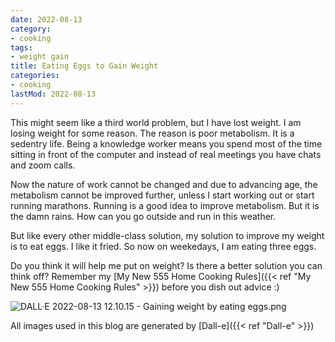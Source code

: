 ```yaml
---
date: 2022-08-13
category:
- cooking
tags:
- weight gain
title: Eating Eggs to Gain Weight
categories:
- cooking
lastMod: 2022-08-13
---
```

This might seem like a third world problem, but I  have lost weight. I am losing weight for some reason. The reason is poor metabolism. It is a sedentry life. Being a knowledge worker means you spend most of the time sitting in front of the computer and instead of real meetings you have chats and zoom calls.

Now the nature of work cannot be changed and due to advancing age, the metabolism cannot be improved further, unless I start working out or start running marathons. Running is a good idea to improve metabolism. But it is the damn rains. How can you go outside and run in this weather.

But like every other middle-class solution, my solution to improve my weight is to eat eggs. I like it fried. So now on weekedays, I am eating three eggs.

Do you think it will help me put on weight? Is there a better solution you can think off? Remember my [My New 555 Home Cooking Rules]({{< ref "My New 555 Home Cooking Rules" >}}) before you dish out advice :)

![DALL·E 2022-08-13 12.10.15 - Gaining weight by eating eggs.png](/assets/dall·e_2022-08-13_12.10.15_-_gaining_weight_by_eating_eggs_1660372845198_0.png)

All images used in this blog are generated by [Dall-e]({{< ref "Dall-e" >}})


